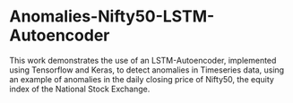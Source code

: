# Anomalies-Nifty50-LSTM-Autoencoder
This work demonstrates the use of an LSTM-Autoencoder, implemented using Tensorflow and Keras, to detect anomalies in Timeseries data, using an example of anomalies in the daily closing price of Nifty50, the equity index of the National Stock Exchange.
